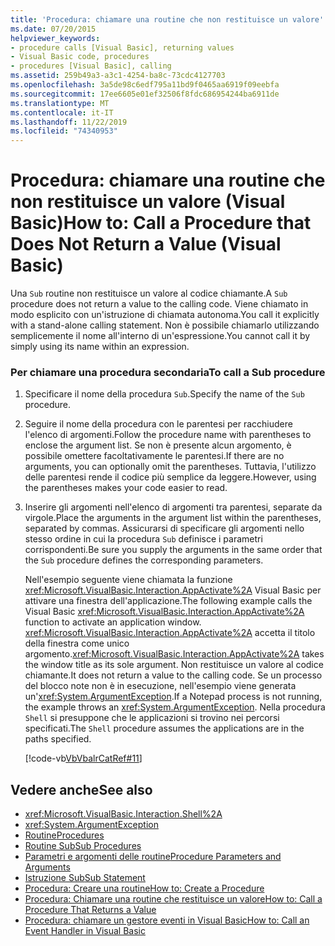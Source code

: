 ```yaml
---
title: 'Procedura: chiamare una routine che non restituisce un valore'
ms.date: 07/20/2015
helpviewer_keywords:
- procedure calls [Visual Basic], returning values
- Visual Basic code, procedures
- procedures [Visual Basic], calling
ms.assetid: 259b49a3-a3c1-4254-ba8c-73cdc4127703
ms.openlocfilehash: 3a5de98c6edf795a11bd9f0465aa6919f09eebfa
ms.sourcegitcommit: 17ee6605e01ef32506f8fdc686954244ba6911de
ms.translationtype: MT
ms.contentlocale: it-IT
ms.lasthandoff: 11/22/2019
ms.locfileid: "74340953"
---
```

# <a name="how-to-call-a-procedure-that-does-not-return-a-value-visual-basic"></a><span data-ttu-id="c8496-102">Procedura: chiamare una routine che non restituisce un valore (Visual Basic)</span><span class="sxs-lookup"><span data-stu-id="c8496-102">How to: Call a Procedure that Does Not Return a Value (Visual Basic)</span></span>
<span data-ttu-id="c8496-103">Una `Sub` routine non restituisce un valore al codice chiamante.</span><span class="sxs-lookup"><span data-stu-id="c8496-103">A `Sub` procedure does not return a value to the calling code.</span></span> <span data-ttu-id="c8496-104">Viene chiamato in modo esplicito con un'istruzione di chiamata autonoma.</span><span class="sxs-lookup"><span data-stu-id="c8496-104">You call it explicitly with a stand-alone calling statement.</span></span> <span data-ttu-id="c8496-105">Non è possibile chiamarlo utilizzando semplicemente il nome all'interno di un'espressione.</span><span class="sxs-lookup"><span data-stu-id="c8496-105">You cannot call it by simply using its name within an expression.</span></span>  
  
### <a name="to-call-a-sub-procedure"></a><span data-ttu-id="c8496-106">Per chiamare una procedura secondaria</span><span class="sxs-lookup"><span data-stu-id="c8496-106">To call a Sub procedure</span></span>  
  
1. <span data-ttu-id="c8496-107">Specificare il nome della procedura `Sub`.</span><span class="sxs-lookup"><span data-stu-id="c8496-107">Specify the name of the `Sub` procedure.</span></span>  
  
2. <span data-ttu-id="c8496-108">Seguire il nome della procedura con le parentesi per racchiudere l'elenco di argomenti.</span><span class="sxs-lookup"><span data-stu-id="c8496-108">Follow the procedure name with parentheses to enclose the argument list.</span></span> <span data-ttu-id="c8496-109">Se non è presente alcun argomento, è possibile omettere facoltativamente le parentesi.</span><span class="sxs-lookup"><span data-stu-id="c8496-109">If there are no arguments, you can optionally omit the parentheses.</span></span> <span data-ttu-id="c8496-110">Tuttavia, l'utilizzo delle parentesi rende il codice più semplice da leggere.</span><span class="sxs-lookup"><span data-stu-id="c8496-110">However, using the parentheses makes your code easier to read.</span></span>  
  
3. <span data-ttu-id="c8496-111">Inserire gli argomenti nell'elenco di argomenti tra parentesi, separate da virgole.</span><span class="sxs-lookup"><span data-stu-id="c8496-111">Place the arguments in the argument list within the parentheses, separated by commas.</span></span> <span data-ttu-id="c8496-112">Assicurarsi di specificare gli argomenti nello stesso ordine in cui la procedura `Sub` definisce i parametri corrispondenti.</span><span class="sxs-lookup"><span data-stu-id="c8496-112">Be sure you supply the arguments in the same order that the `Sub` procedure defines the corresponding parameters.</span></span>  
  
     <span data-ttu-id="c8496-113">Nell'esempio seguente viene chiamata la funzione <xref:Microsoft.VisualBasic.Interaction.AppActivate%2A> Visual Basic per attivare una finestra dell'applicazione.</span><span class="sxs-lookup"><span data-stu-id="c8496-113">The following example calls the Visual Basic <xref:Microsoft.VisualBasic.Interaction.AppActivate%2A> function to activate an application window.</span></span> <span data-ttu-id="c8496-114"><xref:Microsoft.VisualBasic.Interaction.AppActivate%2A> accetta il titolo della finestra come unico argomento.</span><span class="sxs-lookup"><span data-stu-id="c8496-114"><xref:Microsoft.VisualBasic.Interaction.AppActivate%2A> takes the window title as its sole argument.</span></span> <span data-ttu-id="c8496-115">Non restituisce un valore al codice chiamante.</span><span class="sxs-lookup"><span data-stu-id="c8496-115">It does not return a value to the calling code.</span></span> <span data-ttu-id="c8496-116">Se un processo del blocco note non è in esecuzione, nell'esempio viene generata un'<xref:System.ArgumentException>.</span><span class="sxs-lookup"><span data-stu-id="c8496-116">If a Notepad process is not running, the example throws an <xref:System.ArgumentException>.</span></span> <span data-ttu-id="c8496-117">Nella procedura `Shell` si presuppone che le applicazioni si trovino nei percorsi specificati.</span><span class="sxs-lookup"><span data-stu-id="c8496-117">The `Shell` procedure assumes the applications are in the paths specified.</span></span>  
  
     [!code-vb[VbVbalrCatRef#11](~/samples/snippets/visualbasic/VS_Snippets_VBCSharp/VbVbalrCatRef/VB/Class1.vb#11)]  
  
## <a name="see-also"></a><span data-ttu-id="c8496-118">Vedere anche</span><span class="sxs-lookup"><span data-stu-id="c8496-118">See also</span></span>

- <xref:Microsoft.VisualBasic.Interaction.Shell%2A>
- <xref:System.ArgumentException>
- [<span data-ttu-id="c8496-119">Routine</span><span class="sxs-lookup"><span data-stu-id="c8496-119">Procedures</span></span>](./index.md)
- [<span data-ttu-id="c8496-120">Routine Sub</span><span class="sxs-lookup"><span data-stu-id="c8496-120">Sub Procedures</span></span>](./sub-procedures.md)
- [<span data-ttu-id="c8496-121">Parametri e argomenti delle routine</span><span class="sxs-lookup"><span data-stu-id="c8496-121">Procedure Parameters and Arguments</span></span>](./procedure-parameters-and-arguments.md)
- [<span data-ttu-id="c8496-122">Istruzione Sub</span><span class="sxs-lookup"><span data-stu-id="c8496-122">Sub Statement</span></span>](../../../../visual-basic/language-reference/statements/sub-statement.md)
- [<span data-ttu-id="c8496-123">Procedura: Creare una routine</span><span class="sxs-lookup"><span data-stu-id="c8496-123">How to: Create a Procedure</span></span>](./how-to-create-a-procedure.md)
- [<span data-ttu-id="c8496-124">Procedura: Chiamare una routine che restituisce un valore</span><span class="sxs-lookup"><span data-stu-id="c8496-124">How to: Call a Procedure That Returns a Value</span></span>](./how-to-call-a-procedure-that-returns-a-value.md)
- [<span data-ttu-id="c8496-125">Procedura: chiamare un gestore eventi in Visual Basic</span><span class="sxs-lookup"><span data-stu-id="c8496-125">How to: Call an Event Handler in Visual Basic</span></span>](./how-to-call-an-event-handler.md)
